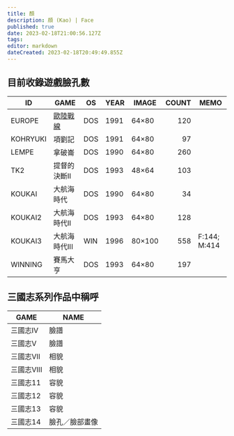 ```yaml
---
title: 顏
description: 顔 (Kao) | Face
published: true
date: 2023-02-18T21:00:56.127Z
tags: 
editor: markdown
dateCreated: 2023-02-18T20:49:49.855Z
---
```


## 目前收錄遊戲臉孔數

| ID | GAME | OS | YEAR | IMAGE | COUNT | MEMO |
|--|--|--|--|--|--:|--|
| EUROPE | [歐陸戰線](/遊戲/歐陸戰線) | DOS | 1991 | 64×80 | 120 |  | 
| KOHRYUKI | 項劉記 | DOS | 1991 | 64×80 | 97 |  | 
| LEMPE | 拿破崙 | DOS | 1990 | 64×80 | 260 |  | 
| TK2 | 提督的決斷II | DOS | 1993 | 48×64 | 103 |  | 
| KOUKAI | 大航海時代 | DOS | 1990 | 64×80 | 34 |  | 
| KOUKAI2 | 大航海時代II | DOS | 1993 | 64×80 | 128 |  | 
| KOUKAI3 | 大航海時代III | WIN | 1996 | 80×100 | 558 | F:144; M:414 | 
| WINNING | 賽馬大亨 | DOS | 1993 | 64×80 | 197 |  | 



## 三國志系列作品中稱呼

| GAME | NAME |
|--|--|
| 三國志IV | 臉譜 |
| 三國志V | 臉譜 |
| 三國志VII | 相貌 |
| 三國志VIII | 相貌 |
| 三國志11 | 容貌 |
| 三國志12 | 容貌 |
| 三國志13 | 容貌 |
| 三國志14 | 臉孔／臉部畫像 |
